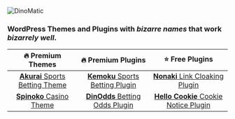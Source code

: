 ![DinoMatic](https://media.dinomatic.com/images/mail/banner.png)

<!-- DinoMattic offers the most productive way to create beautiful gambling affiliate websites -->

<!-- Working solutions for businesses and individuals to help create, manage and promote compelling sports betting and casino affiliate websites easily and quickly. -->

### WordPress Themes and Plugins with _bizarre names_ that work _bizarrely well_. 

| 🔥 Premium Themes | 🔥 Premium Plugins | ⭐ Free Plugins |
|:-:|:-:|:-:|
| [**Akurai** Sports Betting Theme](https://dinomatic.com/themes/akurai) | [**Kemoku** Sports Betting Plugin](https://dinomatic.com/plugins/kemoku) | [**Nonaki** Link Cloaking Plugin](https://dinomatic.com/plugins/nonaki) |
| [**Spinoko** Casino Theme](https://dinomatic.com/themes/spinoko) | [**DinOdds** Betting Odds Plugin](https://dinomatic.com/plugins/DinOdds) | [**Hello Cookie** Cookie Notice Plugin](https://dinomatic.com/plugins/hello-cookie) |


<!--

**Here are some ideas to get you started:**

🙋‍♀️ A short introduction - what is your organization all about?
🌈 Contribution guidelines - how can the community get involved?
👩‍💻 Useful resources - where can the community find your docs? Is there anything else the community should know?
🍿 Fun facts - what does your team eat for breakfast?
🧙 Remember, you can do mighty things with the power of [Markdown](https://docs.github.com/github/writing-on-github/getting-started-with-writing-and-formatting-on-github/basic-writing-and-formatting-syntax)
-->
